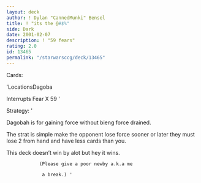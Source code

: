 ```yaml
---
layout: deck
author: ! Dylan "CannedMunki" Bensel
title: ! "its the @#$%"
side: Dark
date: 2001-02-07
description: ! "59 fears"
rating: 2.0
id: 13465
permalink: "/starwarsccg/deck/13465"
---
```

Cards: 

'LocationsDagoba


Interrupts Fear X 59 '

Strategy: '

Dagobah is for gaining force without bieng force drained.


The strat is simple make the opponent lose force sooner or later they must lose 2 from hand and have less cards than you.


This deck doesn’t win by alot but hey it wins.



                (Please give a poor newby a.k.a me

                 a break.) '
